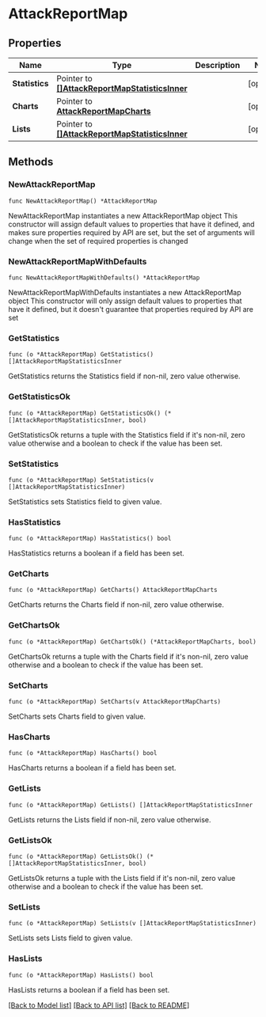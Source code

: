 # AttackReportMap

## Properties

Name | Type | Description | Notes
------------ | ------------- | ------------- | -------------
**Statistics** | Pointer to [**[]AttackReportMapStatisticsInner**](AttackReportMapStatisticsInner.md) |  | [optional] 
**Charts** | Pointer to [**AttackReportMapCharts**](AttackReportMapCharts.md) |  | [optional] 
**Lists** | Pointer to [**[]AttackReportMapStatisticsInner**](AttackReportMapStatisticsInner.md) |  | [optional] 

## Methods

### NewAttackReportMap

`func NewAttackReportMap() *AttackReportMap`

NewAttackReportMap instantiates a new AttackReportMap object
This constructor will assign default values to properties that have it defined,
and makes sure properties required by API are set, but the set of arguments
will change when the set of required properties is changed

### NewAttackReportMapWithDefaults

`func NewAttackReportMapWithDefaults() *AttackReportMap`

NewAttackReportMapWithDefaults instantiates a new AttackReportMap object
This constructor will only assign default values to properties that have it defined,
but it doesn't guarantee that properties required by API are set

### GetStatistics

`func (o *AttackReportMap) GetStatistics() []AttackReportMapStatisticsInner`

GetStatistics returns the Statistics field if non-nil, zero value otherwise.

### GetStatisticsOk

`func (o *AttackReportMap) GetStatisticsOk() (*[]AttackReportMapStatisticsInner, bool)`

GetStatisticsOk returns a tuple with the Statistics field if it's non-nil, zero value otherwise
and a boolean to check if the value has been set.

### SetStatistics

`func (o *AttackReportMap) SetStatistics(v []AttackReportMapStatisticsInner)`

SetStatistics sets Statistics field to given value.

### HasStatistics

`func (o *AttackReportMap) HasStatistics() bool`

HasStatistics returns a boolean if a field has been set.

### GetCharts

`func (o *AttackReportMap) GetCharts() AttackReportMapCharts`

GetCharts returns the Charts field if non-nil, zero value otherwise.

### GetChartsOk

`func (o *AttackReportMap) GetChartsOk() (*AttackReportMapCharts, bool)`

GetChartsOk returns a tuple with the Charts field if it's non-nil, zero value otherwise
and a boolean to check if the value has been set.

### SetCharts

`func (o *AttackReportMap) SetCharts(v AttackReportMapCharts)`

SetCharts sets Charts field to given value.

### HasCharts

`func (o *AttackReportMap) HasCharts() bool`

HasCharts returns a boolean if a field has been set.

### GetLists

`func (o *AttackReportMap) GetLists() []AttackReportMapStatisticsInner`

GetLists returns the Lists field if non-nil, zero value otherwise.

### GetListsOk

`func (o *AttackReportMap) GetListsOk() (*[]AttackReportMapStatisticsInner, bool)`

GetListsOk returns a tuple with the Lists field if it's non-nil, zero value otherwise
and a boolean to check if the value has been set.

### SetLists

`func (o *AttackReportMap) SetLists(v []AttackReportMapStatisticsInner)`

SetLists sets Lists field to given value.

### HasLists

`func (o *AttackReportMap) HasLists() bool`

HasLists returns a boolean if a field has been set.


[[Back to Model list]](HOW-TO.md#documentation-for-models) [[Back to API list]](HOW-TO.md#documentation-for-api-endpoints) [[Back to README]](HOW-TO.md)


